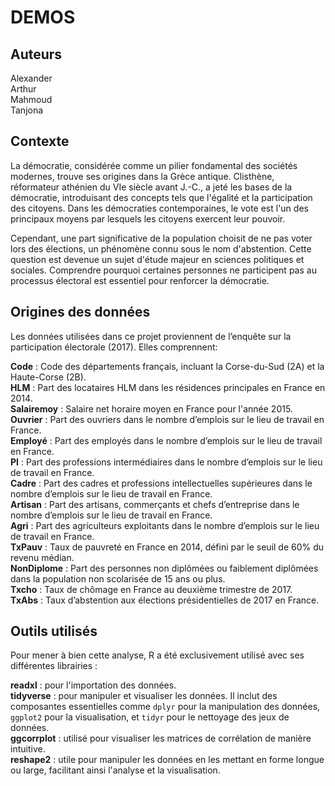 # DEMOS

## Auteurs
Alexander  
Arthur  
Mahmoud  
Tanjona  

## Contexte

La démocratie, considérée comme un pilier fondamental des sociétés modernes, trouve ses origines dans la Grèce antique. Clisthène, réformateur athénien du VIe siècle avant J.-C., a jeté les bases de la démocratie, introduisant des concepts tels que l'égalité et la participation des citoyens. Dans les démocraties contemporaines, le vote est l'un des principaux moyens par lesquels les citoyens exercent leur pouvoir.

Cependant, une part significative de la population choisit de ne pas voter lors des élections, un phénomène connu sous le nom d'abstention. Cette question est devenue un sujet d'étude majeur en sciences politiques et sociales. Comprendre pourquoi certaines personnes ne participent pas au processus électoral est essentiel pour renforcer la démocratie.

## Origines des données

Les données utilisées dans ce projet proviennent de l’enquête sur la participation électorale (2017). Elles comprennent:  

**Code** : Code des départements français, incluant la Corse-du-Sud (2A) et la Haute-Corse (2B).  
**HLM** : Part des locataires HLM dans les résidences principales en France en 2014.  
**Salairemoy** : Salaire net horaire moyen en France pour l'année 2015.  
**Ouvrier** : Part des ouvriers dans le nombre d’emplois sur le lieu de travail en France.  
**Employé** : Part des employés dans le nombre d’emplois sur le lieu de travail en France.  
**PI** : Part des professions intermédiaires dans le nombre d’emplois sur le lieu de travail en France.  
**Cadre** : Part des cadres et professions intellectuelles supérieures dans le nombre d’emplois sur le lieu de travail en France.  
**Artisan** : Part des artisans, commerçants et chefs d’entreprise dans le nombre d’emplois sur le lieu de travail en France.  
**Agri** : Part des agriculteurs exploitants dans le nombre d’emplois sur le lieu de travail en France.  
**TxPauv** : Taux de pauvreté en France en 2014, défini par le seuil de 60% du revenu médian.  
**NonDiplome** : Part des personnes non diplômées ou faiblement diplômées dans la population non scolarisée de 15 ans ou plus.  
**Txcho** : Taux de chômage en France au deuxième trimestre de 2017.  
**TxAbs** : Taux d’abstention aux élections présidentielles de 2017 en France.  


## Outils utilisés
Pour mener à bien cette analyse, R a été exclusivement utilisé avec ses différentes librairies :  

**readxl** : pour l'importation des données.  
**tidyverse** : pour manipuler et visualiser les données. Il inclut des composantes essentielles comme `dplyr` pour la manipulation des données, `ggplot2` pour la visualisation, et `tidyr` pour le nettoyage des jeux de données.  
**ggcorrplot** : utilisé pour visualiser les matrices de corrélation de manière intuitive.  
**reshape2** : utile pour manipuler les données en les mettant en forme longue ou large, facilitant ainsi l'analyse et la visualisation.  

